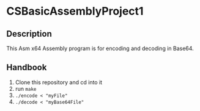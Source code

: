 # CSBasicAssemblyProject1
## Description
This Asm x64 Assembly program is for encoding and decoding in Base64.

## Handbook
1. Clone this repository and cd into it
2. run `make`
3. `./encode < "myFile"`
4. `./decode < "myBase64File"`
